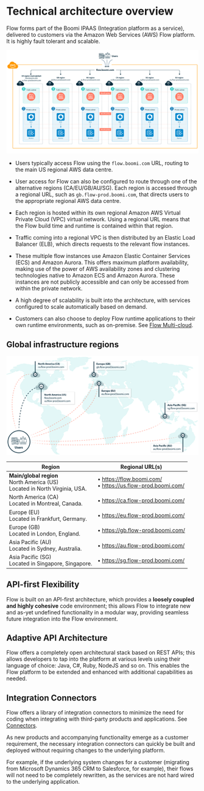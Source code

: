 # Technical architecture overview 

<head>
  <meta name="guidename" content="Flow"/>
  <meta name="context" content="GUID-b7cbf7a7-bcd0-4d1c-b926-69854df699ec"/>
</head>


Flow forms part of the Boomi IPAAS (Integration platform as a service), delivered to customers via the Amazon Web Services (AWS) Flow platform. It is highly fault tolerant and scalable.

![Technical architecture overview](../Images/img-flo-Technical_Architecture_443f2b51-bce7-4acf-964b-9db5e20d55ea.png)

-   Users typically access Flow using the `flow.boomi.com` URL, routing to the main US regional AWS data centre.

-  User access for Flow can also be configured to route through one of the alternative regions (CA/EU/GB/AU/SG). Each region is accessed through a regional URL, such as `gb.flow-prod.boomi.com`, that directs users to the appropriate regional AWS data centre.

-  Each region is hosted within its own regional Amazon AWS Virtual Private Cloud (VPC) virtual network. Using a regional URL means that the Flow build time and runtime is contained within that region.

-   Traffic coming into a regional VPC is then distributed by an Elastic Load Balancer (ELB), which directs requests to the relevant flow instances.


-   These multiple flow instances use Amazon Elastic Container Services (ECS) and Amazon Aurora. This offers maximum platform availability, making use of the power of AWS availability zones and clustering technologies native to Amazon ECS and Amazon Aurora. These instances are not publicly accessible and can only be accessed from within the private network.

-  A high degree of scalability is built into the architecture, with services configured to scale automatically based on demand.

-   Customers can also choose to deploy Flow runtime applications to their own runtime environments, such as on-premise. See [Flow Multi-cloud](c-flo-MC_149c8266-5449-4c3c-afc4-a53f814bd7bb.md).


## Global infrastructure regions 

![Global infrastructure regions map](../Images/img-flo-Technical_Architecture_Regions_a5f45c21-e4e9-4b6d-92d2-05974949ff5f.png)


| Region | Regional URL(s) |
| --- | --- |
| **Main/global region**<br />North America (US)<br />Located in North Virginia, USA. | • https://flow.boomi.com/<br />• https://us.flow-prod.boomi.com/ |
| North America (CA)<br />Located in Montreal, Canada. | • https://ca.flow-prod.boomi.com/ |
| Europe (EU)<br />Located in Frankfurt, Germany. | • https://eu.flow-prod.boomi.com/ |
| Europe (GB)<br />Located in London, England. | • https://gb.flow-prod.boomi.com/ |
| Asia Pacific (AU)<br />Located in Sydney, Australia. | • https://au.flow-prod.boomi.com/ |
| Asia Pacific (SG)<br />Located in Singapore, Singapore. | • https://sg.flow-prod.boomi.com/ |


## API-first Flexibility 

Flow is built on an API-first architecture, which provides a **loosely coupled and highly cohesive** code environment; this allows Flow to integrate new and as-yet undefined functionality in a modular way, providing seamless future integration into the Flow environment.

## Adaptive API Architecture 

Flow offers a completely open architectural stack based on REST APIs; this allows developers to tap into the platform at various levels using their language of choice: Java, C#, Ruby, NodeJS and so on. This enables the Flow platform to be extended and enhanced with additional capabilities as needed.

## Integration Connectors 

Flow offers a library of integration connectors to minimize the need for coding when integrating with third-party products and applications. See[ Connectors](c-flo-Service_Integrations_cac4d712-9607-4f24-8e70-aae48ceb27b9.md).

As new products and accompanying functionality emerge as a customer requirement, the necessary integration connectors can quickly be built and deployed without requiring changes to the underlying platform.

For example, if the underlying system changes for a customer (migrating from Microsoft Dynamics 365 CRM to Salesforce, for example), their flows will not need to be completely rewritten, as the services are not hard wired to the underlying application.